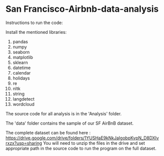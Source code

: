# San Francisco-Airbnb-data-analysis

Instructions to run the code:

Install the mentioned libraries:
1) pandas
2) numpy
3) seaborn
4) matplotlib
5) sklearn
6) datetime
7) calendar
8) holidays
9) re
10) nltk
11) string
12) langdetect
13) wordcloud

The source code for all analysis is in the 'Analysis' folder.

The 'data' folder contains the sample of our SF AirBnB dataset.

The complete dataset can be found here : https://drive.google.com/drive/folders/1YUSHaE9kNkJaIgobpKvpN_D8DXIvrxzx?usp=sharing
You will need to unzip the files in the drive and set appropriate path in the source code to run the program on the full dataset.
